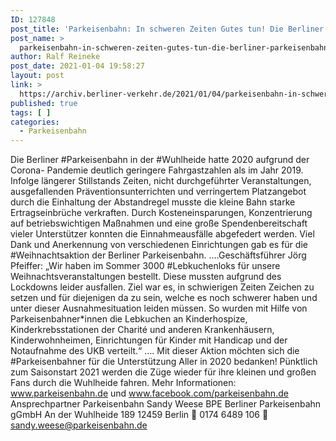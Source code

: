 ```yaml
---
ID: 127848
post_title: 'Parkeisenbahn: In schweren Zeiten Gutes tun! Die Berliner Parkeisenbahn in der Wuhlheide hatte 2020 aufgrund der Corona- Pandemie deutlich geringere Fahrgastzahlen als im Jahr 2019., aus Parkeisenbahn'
post_name: >
  parkeisenbahn-in-schweren-zeiten-gutes-tun-die-berliner-parkeisenbahn-in-der-wuhlheide-hatte-2020-aufgrund-der-corona-pandemie-deutlich-geringere-fahrgastzahlen-als-im-jahr-2019-aus-parkeisenbahn
author: Ralf Reineke
post_date: 2021-01-04 19:58:27
layout: post
link: >
  https://archiv.berliner-verkehr.de/2021/01/04/parkeisenbahn-in-schweren-zeiten-gutes-tun-die-berliner-parkeisenbahn-in-der-wuhlheide-hatte-2020-aufgrund-der-corona-pandemie-deutlich-geringere-fahrgastzahlen-als-im-jahr-2019-aus-parkeisenbahn/
published: true
tags: [ ]
categories:
  - Parkeisenbahn
---
```

Die Berliner #Parkeisenbahn in der #Wuhlheide hatte 2020 aufgrund der Corona-
Pandemie deutlich geringere Fahrgastzahlen als im Jahr 2019. Infolge längerer
Stillstands Zeiten, nicht durchgeführter Veranstaltungen, ausgefallenden
Präventionsunterrichten und verringertem Platzangebot durch die Einhaltung der
Abstandregel musste die kleine Bahn starke Ertragseinbrüche verkraften.
Durch Kosteneinsparungen, Konzentrierung auf betriebswichtigen Maßnahmen und
eine große Spendenbereitschaft vieler Unterstützer konnten die Einnahmeausfälle
abgefedert werden.
Viel Dank und Anerkennung von verschiedenen Einrichtungen gab es für die
#Weihnachtsaktion der Berliner Parkeisenbahn.
….Geschäftsführer Jörg Pfeiffer: „Wir haben im Sommer 3000 #Lebkuchenloks für
unsere Weihnachtsveranstaltungen bestellt. Diese mussten aufgrund des Lockdowns
leider ausfallen. Ziel war es, in schwierigen Zeiten Zeichen zu setzen und für
diejenigen da zu sein, welche es noch schwerer haben und unter dieser
Ausnahmesituation leiden müssen. So wurden mit Hilfe von Parkeisenbahner*innen die
Lebkuchen an Kinderhospize, Kinderkrebsstationen der Charité und anderen
Krankenhäusern, Kinderwohnheimen, Einrichtungen für Kinder mit Handicap und der
Notaufnahme des UKB verteilt.“ ….
Mit dieser Aktion möchten sich die #Parkeisenbahner für die Unterstützung Aller in
2020 bedanken!
Pünktlich zum Saisonstart 2021 werden die Züge wieder für ihre kleinen und großen
Fans durch die Wuhlheide fahren.
Mehr Informationen: www.parkeisenbahn.de und
www.facebook.com/parkeisenbahn.de
Ansprechpartner Parkeisenbahn
Sandy Weese
BPE Berliner Parkeisenbahn gGmbH
An der Wuhlheide 189
12459 Berlin
 0174 6489 106
 sandy.weese@parkeisenbahn.de